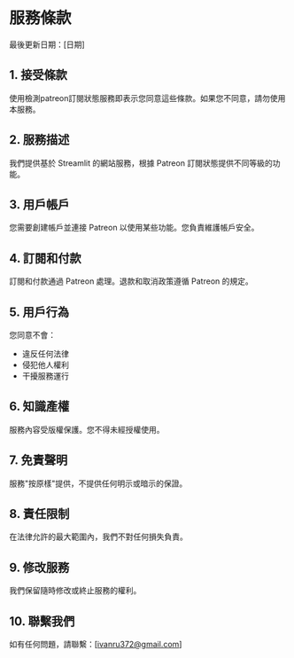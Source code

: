 # 服務條款

最後更新日期：[日期]

## 1. 接受條款

使用檢測patreon訂閱狀態服務即表示您同意這些條款。如果您不同意，請勿使用本服務。

## 2. 服務描述

我們提供基於 Streamlit 的網站服務，根據 Patreon 訂閱狀態提供不同等級的功能。

## 3. 用戶帳戶

您需要創建帳戶並連接 Patreon 以使用某些功能。您負責維護帳戶安全。

## 4. 訂閱和付款

訂閱和付款通過 Patreon 處理。退款和取消政策遵循 Patreon 的規定。

## 5. 用戶行為

您同意不會：
- 違反任何法律
- 侵犯他人權利
- 干擾服務運行

## 6. 知識產權

服務內容受版權保護。您不得未經授權使用。

## 7. 免責聲明

服務"按原樣"提供，不提供任何明示或暗示的保證。

## 8. 責任限制

在法律允許的最大範圍內，我們不對任何損失負責。

## 9. 修改服務

我們保留隨時修改或終止服務的權利。


## 10. 聯繫我們

如有任何問題，請聯繫：[ivanru372@gmail.com]
